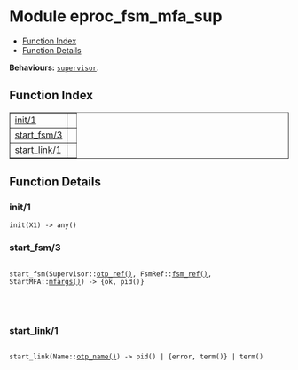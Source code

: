 

# Module eproc_fsm_mfa_sup #
* [Function Index](#index)
* [Function Details](#functions)

__Behaviours:__ [`supervisor`](supervisor.md).
<a name="index"></a>

## Function Index ##


<table width="100%" border="1" cellspacing="0" cellpadding="2" summary="function index"><tr><td valign="top"><a href="#init-1">init/1</a></td><td></td></tr><tr><td valign="top"><a href="#start_fsm-3">start_fsm/3</a></td><td></td></tr><tr><td valign="top"><a href="#start_link-1">start_link/1</a></td><td></td></tr></table>


<a name="functions"></a>

## Function Details ##

<a name="init-1"></a>

### init/1 ###

`init(X1) -> any()`


<a name="start_fsm-3"></a>

### start_fsm/3 ###


<pre><code>
start_fsm(Supervisor::<a href="#type-otp_ref">otp_ref()</a>, FsmRef::<a href="#type-fsm_ref">fsm_ref()</a>, StartMFA::<a href="#type-mfargs">mfargs()</a>) -&gt; {ok, pid()}
</code></pre>

<br></br>



<a name="start_link-1"></a>

### start_link/1 ###


<pre><code>
start_link(Name::<a href="#type-otp_name">otp_name()</a>) -&gt; pid() | {error, term()} | term()
</code></pre>

<br></br>



